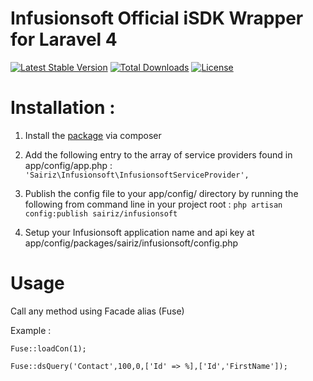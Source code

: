 Infusionsoft Official iSDK Wrapper for Laravel 4
================================================

[![Latest Stable Version](https://poser.pugx.org/sairiz/infusionsoft/v/stable.png)](https://packagist.org/packages/sairiz/infusionsoft) [![Total Downloads](https://poser.pugx.org/sairiz/infusionsoft/downloads.png)](https://packagist.org/packages/sairiz/infusionsoft) [![License](https://poser.pugx.org/sairiz/infusionsoft/license.png)](https://packagist.org/packages/sairiz/infusionsoft)



Installation :
==============

1. Install the [package](https://packagist.org/packages/sairiz/infusionsoft) via composer

2. Add the following entry to the array of service providers found in app/config/app.php :
`'Sairiz\Infusionsoft\InfusionsoftServiceProvider',`

3. Publish the config file to your app/config/ directory by running the following from command line in your project root :
`php artisan config:publish sairiz/infusionsoft`

4. Setup your Infusionsoft application name and api key at app/config/packages/sairiz/infusionsoft/config.php


Usage
=====

Call any method using Facade alias (Fuse)

Example :

`Fuse::loadCon(1);`

`Fuse::dsQuery('Contact',100,0,['Id' => %],['Id','FirstName']);`
